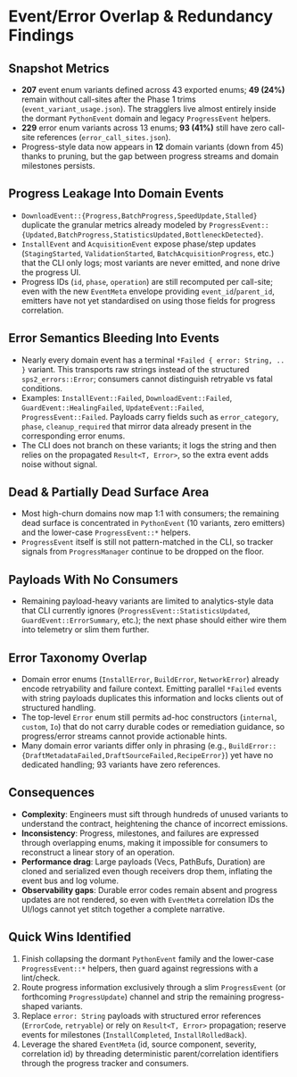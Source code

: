 # Event/Error Overlap & Redundancy Findings

## Snapshot Metrics
- **207** event enum variants defined across 43 exported enums; **49 (24%)** remain without call-sites after the Phase 1 trims (`event_variant_usage.json`). The stragglers live almost entirely inside the dormant `PythonEvent` domain and legacy `ProgressEvent` helpers.
- **229** error enum variants across 13 enums; **93 (41%)** still have zero call-site references (`error_call_sites.json`).
- Progress-style data now appears in **12** domain variants (down from 45) thanks to pruning, but the gap between progress streams and domain milestones persists.

## Progress Leakage Into Domain Events
- `DownloadEvent::{Progress,BatchProgress,SpeedUpdate,Stalled}` duplicate the granular metrics already modeled by `ProgressEvent::{Updated,BatchProgress,StatisticsUpdated,BottleneckDetected}`.
- `InstallEvent` and `AcquisitionEvent` expose phase/step updates (`StagingStarted`, `ValidationStarted`, `BatchAcquisitionProgress`, etc.) that the CLI only logs; most variants are never emitted, and none drive the progress UI.
- Progress IDs (`id`, `phase`, `operation`) are still recomputed per call-site; even with the new `EventMeta` envelope providing `event_id`/`parent_id`, emitters have not yet standardised on using those fields for progress correlation.

## Error Semantics Bleeding Into Events
- Nearly every domain event has a terminal `*Failed { error: String, .. }` variant. This transports raw strings instead of the structured `sps2_errors::Error`; consumers cannot distinguish retryable vs fatal conditions.
- Examples: `InstallEvent::Failed`, `DownloadEvent::Failed`, `GuardEvent::HealingFailed`, `UpdateEvent::Failed`, `ProgressEvent::Failed`. Payloads carry fields such as `error_category`, `phase`, `cleanup_required` that mirror data already present in the corresponding error enums.
- The CLI does not branch on these variants; it logs the string and then relies on the propagated `Result<T, Error>`, so the extra event adds noise without signal.

## Dead & Partially Dead Surface Area
- Most high-churn domains now map 1:1 with consumers; the remaining dead surface is concentrated in `PythonEvent` (10 variants, zero emitters) and the lower-case `ProgressEvent::*` helpers.
- `ProgressEvent` itself is still not pattern-matched in the CLI, so tracker signals from `ProgressManager` continue to be dropped on the floor.

## Payloads With No Consumers
- Remaining payload-heavy variants are limited to analytics-style data that CLI currently ignores (`ProgressEvent::StatisticsUpdated`, `GuardEvent::ErrorSummary`, etc.); the next phase should either wire them into telemetry or slim them further.

## Error Taxonomy Overlap
- Domain error enums (`InstallError`, `BuildError`, `NetworkError`) already encode retryability and failure context. Emitting parallel `*Failed` events with string payloads duplicates this information and locks clients out of structured handling.
- The top-level `Error` enum still permits ad-hoc constructors (`internal`, `custom`, `Io`) that do not carry durable codes or remediation guidance, so progress/error streams cannot provide actionable hints.
- Many domain error variants differ only in phrasing (e.g., `BuildError::{DraftMetadataFailed,DraftSourceFailed,RecipeError}`) yet have no dedicated handling; 93 variants have zero references.

## Consequences
- **Complexity**: Engineers must sift through hundreds of unused variants to understand the contract, heightening the chance of incorrect emissions.
- **Inconsistency**: Progress, milestones, and failures are expressed through overlapping enums, making it impossible for consumers to reconstruct a linear story of an operation.
- **Performance drag**: Large payloads (Vecs, PathBufs, Duration) are cloned and serialized even though receivers drop them, inflating the event bus and log volume.
- **Observability gaps**: Durable error codes remain absent and progress updates are not rendered, so even with `EventMeta` correlation IDs the UI/logs cannot yet stitch together a complete narrative.

## Quick Wins Identified
1. Finish collapsing the dormant `PythonEvent` family and the lower-case `ProgressEvent::*` helpers, then guard against regressions with a lint/check.
2. Route progress information exclusively through a slim `ProgressEvent` (or forthcoming `ProgressUpdate`) channel and strip the remaining progress-shaped variants.
3. Replace `error: String` payloads with structured error references (`ErrorCode`, `retryable`) or rely on `Result<T, Error>` propagation; reserve events for milestones (`InstallCompleted`, `InstallRolledBack`).
4. Leverage the shared `EventMeta` (id, source component, severity, correlation id) by threading deterministic parent/correlation identifiers through the progress tracker and consumers.
